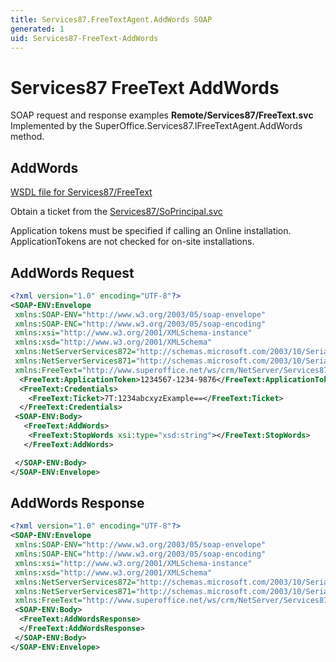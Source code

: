 ```yaml
---
title: Services87.FreeTextAgent.AddWords SOAP
generated: 1
uid: Services87-FreeText-AddWords
---
```


# Services87 FreeText AddWords

SOAP request and response examples **Remote/Services87/FreeText.svc**
Implemented by the <see cref="M:SuperOffice.Services87.IFreeTextAgent.AddWords">SuperOffice.Services87.IFreeTextAgent.AddWords</see> method.

## AddWords

[WSDL file for Services87/FreeText](../Services87-FreeText.md)

Obtain a ticket from the [Services87/SoPrincipal.svc](../SoPrincipal/index.md)

Application tokens must be specified if calling an Online installation. ApplicationTokens are not checked for on-site installations.

## AddWords Request

```xml
<?xml version="1.0" encoding="UTF-8"?>
<SOAP-ENV:Envelope
 xmlns:SOAP-ENV="http://www.w3.org/2003/05/soap-envelope"
 xmlns:SOAP-ENC="http://www.w3.org/2003/05/soap-encoding"
 xmlns:xsi="http://www.w3.org/2001/XMLSchema-instance"
 xmlns:xsd="http://www.w3.org/2001/XMLSchema"
 xmlns:NetServerServices872="http://schemas.microsoft.com/2003/10/Serialization/Arrays"
 xmlns:NetServerServices871="http://schemas.microsoft.com/2003/10/Serialization/"
 xmlns:FreeText="http://www.superoffice.net/ws/crm/NetServer/Services87">
  <FreeText:ApplicationToken>1234567-1234-9876</FreeText:ApplicationToken>
  <FreeText:Credentials>
    <FreeText:Ticket>7T:1234abcxyzExample==</FreeText:Ticket>
  </FreeText:Credentials>
 <SOAP-ENV:Body>
   <FreeText:AddWords>
    <FreeText:StopWords xsi:type="xsd:string"></FreeText:StopWords>
   </FreeText:AddWords>

 </SOAP-ENV:Body>
</SOAP-ENV:Envelope>

```

## AddWords Response

```xml
<?xml version="1.0" encoding="UTF-8"?>
<SOAP-ENV:Envelope
 xmlns:SOAP-ENV="http://www.w3.org/2003/05/soap-envelope"
 xmlns:SOAP-ENC="http://www.w3.org/2003/05/soap-encoding"
 xmlns:xsi="http://www.w3.org/2001/XMLSchema-instance"
 xmlns:xsd="http://www.w3.org/2001/XMLSchema"
 xmlns:NetServerServices872="http://schemas.microsoft.com/2003/10/Serialization/Arrays"
 xmlns:NetServerServices871="http://schemas.microsoft.com/2003/10/Serialization/"
 xmlns:FreeText="http://www.superoffice.net/ws/crm/NetServer/Services87">
 <SOAP-ENV:Body>
  <FreeText:AddWordsResponse>
  </FreeText:AddWordsResponse>
 </SOAP-ENV:Body>
</SOAP-ENV:Envelope>

```
